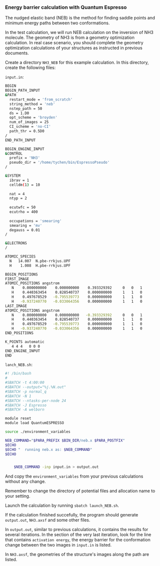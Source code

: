 ### Energy barrier calculation with Quantum Espresso

The nudged elastic band (NEB) is the method for finding saddle points and minimum energy paths between two conformations. 

In the test calculation, we will run NEB calculation on the inversion of NH3 molecule. The geometry of NH3 is from a geometry optimization calculation. In real case scenario, you should complete the geometry optimization calculations of your structures as instructed in previous documents. 

Create a directory `NH3_NEB` for this example calculation. In this directory, create the following files:

`input.in`:
```sh
BEGIN
BEGIN_PATH_INPUT
&PATH
  restart_mode = 'from_scratch'
  string_method = 'neb'
  nstep_path = 50
  ds = 1.D0
  opt_scheme = 'broyden'
  num_of_images = 25
  CI_scheme = 'no-CI'
  path_thr = 0.5D0
/
END_PATH_INPUT

BEGIN_ENGINE_INPUT
&CONTROL
  prefix = 'NH3'
  pseudo_dir = '/home/tychen/bin/EspressoPseudo'
/

&SYSTEM
  ibrav = 1
  celldm(1) = 10
  
  nat = 4
  ntyp = 2
  
  ecutwfc = 50
  ecutrho = 400
  
  occupations = 'smearing'
  smearing = 'mv'
  degauss = 0.01
/

&ELECTRONS
/

ATOMIC_SPECIES 
  N   14.007  N.pbe-rrkjus.UPF  
  H    1.008  H.pbe-rrkjus.UPF

BEGIN_POSITIONS
FIRST_IMAGE
ATOMIC_POSITIONS angstrom
   N    0.000000000    0.000000000    0.393329392     0   0   1
   H    0.440363454    0.828540737    0.000000000     1   1   0
   H    0.497678529   -0.795539773    0.000000000     1   1   0
   H   -0.937240770   -0.033064356    0.000000000     1   1   0
LAST_IMAGE
ATOMIC_POSITIONS angstrom
   N    0.000000000    0.000000000   -0.393329392     0   0   1
   H    0.440363454    0.828540737    0.000000000     1   1   0
   H    0.497678529   -0.795539773    0.000000000     1   1   0
   H   -0.937240770   -0.033064356    0.000000000     1   1   0
END_POSITIONS

K_POINTS automatic
   4 4 4   0 0 0   
END_ENGINE_INPUT
END   
```

`lanch_NEB.sh`:
```sh
#! /bin/bash
#
#SBATCH -t 4:00:00
#SBATCH --output="%j.%N.out"
#SBATCH -p normal_q
#SBATCH -N 1
#SBATCH --ntasks-per-node 24 
#SBATCH -J Espresso
#SBATCH -A welborn

module reset
module load QuantumESPRESSO

source ./environment_variables

NEB_COMMAND="$PARA_PREFIX $BIN_DIR/neb.x $PARA_POSTFIX"
$ECHO
$ECHO "  running neb.x as: $NEB_COMMAND"
$ECHO


    $NEB_COMMAND -inp input.in > output.out
```

And copy the `environment_variables` from your previous calculations without any change.

Remember to change the directory of potential files and allocation name to your setting.

Launch the calculation by running `sbatch launch_NEB.sh`.

If the calculation finished succefully, the program should generate `output.out`, `NH3.axsf` and some other files. 

In `output.out`, similar to previous calculations, it contains the results for several iterations. In the section of the very last iteration, look for the line that contains `activation energy`, the energy barrier for the conformation change between the two images in `input.in` is listed. 

In `NH3.axsf`, the geometries of the structure's images along the path are listed. 